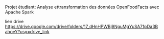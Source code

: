 Projet étudiant: Analyse ettransformation des données
OpenFoodFacts avec Apache Spark

lien drive 
https://drive.google.com/drive/folders/17_dHnHPWBj9NguMgYuSA71pDa3BahoeY?usp=drive_link
